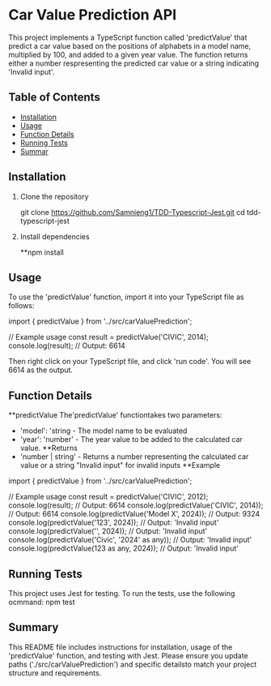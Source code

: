 # Car Value Prediction API

This project implements a TypeScript function called 'predictValue' that predict a car value based on the positions of alphabets in a model name, multiplied by 100, and added to a given year value.
The function returns either a number respresenting the predicted car value or a string indicating 'Invalid input'.

## Table of Contents
- [Installation](#installation)
- [Usage](#usage)
- [Function Details](#function-details)
- [Running Tests](#running-tests)
- [Summar](#summary)

## Installation
1. Clone the repository

   git clone https://github.com/Samnieng1/TDD-Typescript-Jest.git
   cd tdd-typescript-jest
   
2. Install dependencies

   **npm install
## Usage

To use the 'predictValue' function, import it into your TypeScript file as follows:

  import { predictValue } from '../src/carValuePrediction';

  // Example usage
  const result = predictValue('CIVIC', 2014);
  console.log(result); // Output: 6614

Then right click on your TypeScript file, and click 'run code'. You will see 6614 as the output.

## Function Details
**predictValue
The'predictValue' functiontakes two parameters:
  - 'model': 'string - The model name to be evaluated
  - 'year': 'number' - The year value to be added to the calculated car value.
**Returns
  - 'number | string' - Returns a number representing the calculated car value or a string "Invalid input" for invalid inputs
**Example

  import { predictValue } from '../src/carValuePrediction';

  // Example usage
  const result = predictValue('CIVIC', 2012);
  console.log(result); // Output: 6614
  console.log(predictValue('CIVIC', 2014)); // Output: 6614
  console.log(predictValue('Model X', 2024)); // Output: 9324
  console.log(predictValue('123', 2024)); // Output: 'Invalid input'
  console.log(predictValue('', 2024)); // Output: 'Invalid input'
  console.log(predictValue('Civic', '2024' as any)); // Output: 'Invalid input'
  console.log(predictValue(123 as any, 2024)); // Output: 'Invalid input'

## Running Tests
This project uses Jest for testing. To run the tests, use the following ocmmand:
npm test
## Summary

This README file includes instructions for installation, usage of the 'predictValue' function, and testing with Jest.
Please ensure you update paths ('./src/carValuePrediction') and specific detailsto match your project structure and requirements.

